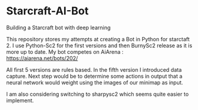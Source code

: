 # Starcraft-AI-Bot
Building a Starcraft bot with deep learning

This repository stores my attempts at creating a Bot in Python for starctaft 2. I use Python-Sc2 for the first versions and then BurnySc2 release as it is more up to date. My bot competes on AiArena : https://aiarena.net/bots/202/ 

All first 5 versions are rules based. In the fifth version I introduced data capture. Next step would be to determine some actions in output that a neural network would weight using the images of our minimap as input. 

I am also considering switching to sharpysc2 which seems quite easier to implement. 
